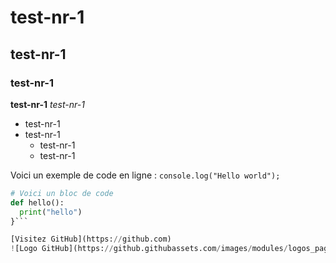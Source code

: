 # test-nr-1
## test-nr-1
### test-nr-1
**test-nr-1**
*test-nr-1*
- test-nr-1
- test-nr-1
  - test-nr-1
  - test-nr-1

Voici un exemple de code en ligne : `console.log("Hello world");`

```py
# Voici un bloc de code
def hello():
  print("hello")
}```

[Visitez GitHub](https://github.com)
![Logo GitHub](https://github.githubassets.com/images/modules/logos_page/GitHub-Mark.png)
